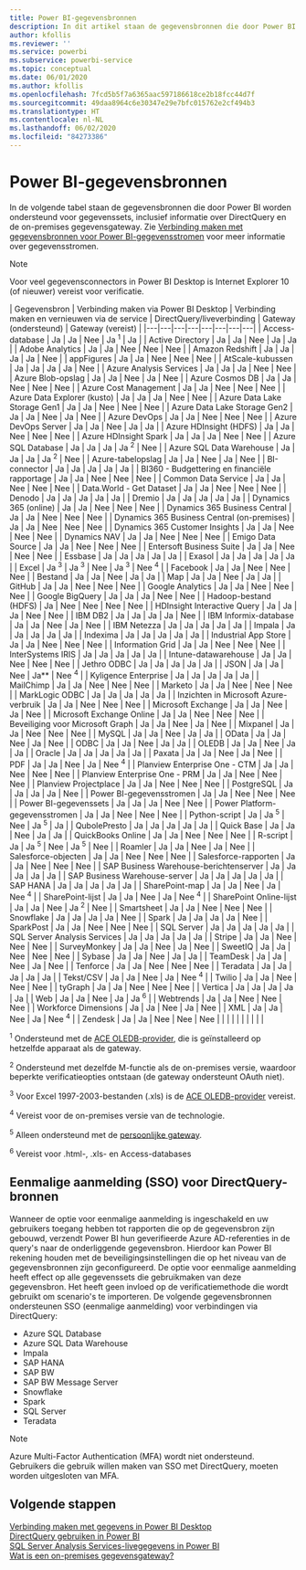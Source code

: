 ```yaml
---
title: Power BI-gegevensbronnen
description: In dit artikel staan de gegevensbronnen die door Power BI worden ondersteund, inclusief informatie over DirectQuery en de on-premises gegevensgateway.
author: kfollis
ms.reviewer: ''
ms.service: powerbi
ms.subservice: powerbi-service
ms.topic: conceptual
ms.date: 06/01/2020
ms.author: kfollis
ms.openlocfilehash: 7fcd5b5f7a6365aac597186618ce2b18fcc44d7f
ms.sourcegitcommit: 49daa8964c6e30347e29e7bfc015762e2cf494b3
ms.translationtype: HT
ms.contentlocale: nl-NL
ms.lasthandoff: 06/02/2020
ms.locfileid: "84273386"
---
```

# <a name="power-bi-data-sources"></a>Power BI-gegevensbronnen

In de volgende tabel staan de gegevensbronnen die door Power BI worden ondersteund voor gegevenssets, inclusief informatie over DirectQuery en de on-premises gegevensgateway. Zie [Verbinding maken met gegevensbronnen voor Power BI-gegevensstromen](../transform-model/service-dataflows-data-sources.md) voor meer informatie over gegevensstromen.

> [!NOTE]
> Voor veel gegevensconnectors in Power BI Desktop is Internet Explorer 10 (of nieuwer) vereist voor verificatie. 


| Gegevensbron | Verbinding maken via Power BI Desktop | Verbinding maken en vernieuwen via de service | DirectQuery/liveverbinding | Gateway (ondersteund) | Gateway (vereist) |
|---|---|---|---|---|---|---|---|
| Access-database | Ja | Ja | Nee | Ja <sup>1</sup> | Ja |
| Active Directory | Ja | Ja | Nee | Ja | Ja |
| Adobe Analytics | Ja | Ja | Nee | Nee | Nee |
| Amazon Redshift | Ja | Ja | Ja | Ja | Nee |
| appFigures | Ja | Ja | Nee | Nee | Nee |
| AtScale-kubussen | Ja | Ja | Ja | Ja | Nee |
| Azure Analysis Services | Ja | Ja | Ja | Nee | Nee |
| Azure Blob-opslag | Ja | Ja | Nee | Ja | Nee |
| Azure Cosmos DB | Ja | Ja | Nee | Nee | Nee |
| Azure Cost Management | Ja | Ja | Nee | Nee | Nee |
| Azure Data Explorer (kusto) | Ja | Ja | Ja | Nee | Nee |
| Azure Data Lake Storage Gen1 | Ja | Ja | Nee | Nee | Nee |
| Azure Data Lake Storage Gen2 | Ja | Ja | Nee | Ja | Nee |
| Azure DevOps | Ja | Ja | Nee | Nee | Nee |
| Azure DevOps Server | Ja | Ja | Nee | Ja | Ja |
| Azure HDInsight (HDFS) | Ja | Ja | Nee | Nee | Nee |
| Azure HDInsight Spark | Ja | Ja | Ja | Nee | Nee |
| Azure SQL Database | Ja | Ja | Ja | Ja <sup>2</sup> | Nee |
| Azure SQL Data Warehouse | Ja | Ja | Ja | Ja <sup>2</sup> | Nee |
| Azure-tabelopslag | Ja | Ja | Nee | Ja | Nee |
| BI-connector | Ja | Ja | Ja | Ja | Ja |
| BI360 - Budgettering en financiële rapportage | Ja | Ja | Nee | Nee | Nee |
| Common Data Service | Ja | Ja | Nee | Nee | Nee |
| Data.World - Get Dataset | Ja | Ja | Nee | Nee | Nee |
| Denodo | Ja | Ja | Ja | Ja | Ja |
| Dremio | Ja | Ja | Ja | Ja | Ja |
| Dynamics 365 (online) | Ja | Ja | Nee | Nee | Nee |
| Dynamics 365 Business Central | Ja | Ja | Nee | Nee | Nee |
| Dynamics 365 Business Central (on-premises) | Ja | Ja | Nee | Nee | Nee |
| Dynamics 365 Customer Insights | Ja | Ja | Nee | Nee | Nee |
| Dynamics NAV | Ja | Ja | Nee | Nee | Nee |
| Emigo Data Source | Ja | Ja | Nee | Nee | Nee |
| Entersoft Business Suite | Ja | Ja | Nee | Nee | Nee |
| Essbase | Ja | Ja | Ja | Ja | Ja |
| Exasol | Ja | Ja | Ja | Ja | Ja |
| Excel | Ja <sup>3</sup> | Ja <sup>3</sup> | Nee | Ja <sup>3</sup> | Nee <sup>4</sup> |
| Facebook | Ja | Ja | Nee | Nee | Nee |
| Bestand | Ja | Ja | Nee | Ja | Ja |
| Map | Ja | Ja | Nee | Ja | Ja |
| GitHub | Ja | Ja | Nee | Nee | Nee |
| Google Analytics | Ja | Ja | Nee | Nee | Nee |
| Google BigQuery | Ja | Ja | Ja | Nee | Nee |
| Hadoop-bestand (HDFS) | Ja | Nee | Nee | Nee | Nee |
| HDInsight Interactive Query | Ja | Ja | Ja | Nee | Nee |
| IBM DB2 | Ja | Ja | Ja | Ja | Nee |
| IBM Informix-database | Ja | Ja | Nee | Ja | Nee |
| IBM Netezza | Ja | Ja | Ja | Ja | Ja |
| Impala | Ja | Ja | Ja | Ja | Ja |
| Indexima | Ja | Ja | Ja | Ja | Ja |
| Industrial App Store | Ja | Ja | Nee | Nee | Nee |
| Information Grid | Ja | Ja | Nee | Nee | Nee |
| InterSystems IRIS | Ja | Ja | Ja | Ja | Ja |
| Intune-datawarehouse | Ja | Ja | Nee | Nee | Nee |
| Jethro ODBC | Ja | Ja | Ja | Ja | Ja |
| JSON | Ja | Ja | Nee | Ja** | Nee <sup>4</sup> |
| Kyligence Enterprise | Ja | Ja | Ja | Ja | Ja |
| MailChimp | Ja | Ja | Nee | Nee | Nee |
| Marketo | Ja | Ja | Nee | Nee | Nee |
| MarkLogic ODBC | Ja | Ja | Ja | Ja | Ja |
| Inzichten in Microsoft Azure-verbruik | Ja | Ja | Nee | Nee | Nee |
| Microsoft Exchange | Ja | Ja | Nee | Ja | Nee |
| Microsoft Exchange Online | Ja | Ja | Nee | Nee | Nee |
| Beveiliging voor Microsoft Graph | Ja | Ja | Nee | Ja | Nee |
| Mixpanel | Ja | Ja | Nee | Nee | Nee |
| MySQL | Ja | Ja | Nee | Ja | Ja |
| OData | Ja | Ja | Nee | Ja | Nee |
| ODBC | Ja | Ja | Nee | Ja | Ja |
| OLEDB | Ja | Ja | Nee | Ja | Ja |
| Oracle | Ja | Ja | Ja | Ja | Ja |
| Paxata | Ja | Ja | Nee | Ja | Nee |
| PDF | Ja | Ja | Nee | Ja | Nee <sup>4</sup> |
| Planview Enterprise One - CTM | Ja | Ja | Nee | Nee | Nee |
| Planview Enterprise One - PRM | Ja | Ja | Nee | Nee | Nee |
| Planview Projectplace | Ja | Ja | Nee | Nee | Nee |
| PostgreSQL | Ja | Ja | Ja | Ja | Nee |
| Power BI-gegevensstromen | Ja | Ja | Nee | Nee | Nee |
| Power BI-gegevenssets | Ja | Ja | Ja | Nee | Nee |
| Power Platform-gegevensstromen | Ja | Ja | Nee | Nee | Nee |
| Python-script | Ja | Ja <sup>5</sup> | Nee | Ja <sup>5</sup> | Ja |
| QubolePresto | Ja | Ja | Ja | Ja | Ja |
| Quick Base | Ja | Ja | Nee | Ja | Ja |
| QuickBooks Online | Ja | Ja | Nee | Nee | Nee |
| R-script | Ja | Ja <sup>5</sup> | Nee | Ja <sup>5</sup> | Nee |
| Roamler | Ja | Ja | Nee | Ja | Nee |
| Salesforce-objecten | Ja | Ja | Nee | Nee | Nee |
| Salesforce-rapporten | Ja | Ja | Nee | Nee | Nee |
| SAP Business Warehouse-berichtenserver | Ja | Ja | Ja | Ja | Ja |
| SAP Business Warehouse-server | Ja | Ja | Ja | Ja | Ja |
| SAP HANA | Ja | Ja | Ja | Ja | Ja |
| SharePoint-map | Ja | Ja | Nee | Ja | Nee <sup>4</sup> |
| SharePoint-lijst | Ja | Ja | Nee | Ja | Nee <sup>4</sup> |
| SharePoint Online-lijst | Ja | Ja | Nee | Ja <sup>2</sup> | Nee |
| Smartsheet | Ja | Ja | Nee | Nee | Nee |
| Snowflake | Ja | Ja | Ja | Ja | Nee |
| Spark | Ja | Ja | Ja | Ja | Nee |
| SparkPost | Ja | Ja | Nee | Nee | Nee |
| SQL Server | Ja | Ja | Ja | Ja | Ja |
| SQL Server Analysis Services | Ja | Ja | Ja | Ja | Ja |
| Stripe | Ja | Ja | Nee | Nee | Nee |
| SurveyMonkey | Ja | Ja | Nee | Ja | Nee |
| SweetIQ | Ja | Ja | Nee | Nee | Nee |
| Sybase | Ja | Ja | Nee | Ja | Ja |
| TeamDesk | Ja | Ja | Nee | Ja | Nee |
| Tenforce | Ja | Ja | Nee | Nee | Nee |
| Teradata | Ja | Ja | Ja | Ja | Ja |
| Tekst/CSV | Ja | Ja | Nee | Ja | Nee <sup>4</sup> |
| Twilio | Ja | Ja | Nee | Nee | Nee |
| tyGraph | Ja | Ja | Nee | Nee | Nee |
| Vertica | Ja | Ja | Ja | Ja | Ja |
| Web | Ja | Ja | Nee | Ja | Ja <sup>6</sup> |
| Webtrends | Ja | Ja | Nee | Nee | Nee |
| Workforce Dimensions | Ja | Ja | Nee | Ja | Nee |
| XML | Ja | Ja | Nee | Ja | Nee <sup>4</sup> |
| Zendesk | Ja | Ja | Nee | Nee | Nee |
| | | | | | | | |

<sup>1</sup> Ondersteund met de [ACE OLEDB-provider](https://www.microsoft.com/download/details.aspx?id=54920), die is geïnstalleerd op hetzelfde apparaat als de gateway.

<sup>2</sup> Ondersteund met dezelfde M-functie als de on-premises versie, waardoor beperkte verificatieopties ontstaan (de gateway ondersteunt OAuth niet).

<sup>3</sup> Voor Excel 1997-2003-bestanden (.xls) is de [ACE OLEDB-provider](https://www.microsoft.com/download/details.aspx?id=54920) vereist.

<sup>4</sup> Vereist voor de on-premises versie van de technologie.

<sup>5</sup> Alleen ondersteund met de [persoonlijke gateway](service-gateway-personal-mode.md).

<sup>6</sup> Vereist voor .html-, .xls- en Access-databases

## <a name="single-sign-on-sso-for-directquery-sources"></a>Eenmalige aanmelding (SSO) voor DirectQuery-bronnen

Wanneer de optie voor eenmalige aanmelding is ingeschakeld en uw gebruikers toegang hebben tot rapporten die op de gegevensbron zijn gebouwd, verzendt Power BI hun geverifieerde Azure AD-referenties in de query's naar de onderliggende gegevensbron. Hierdoor kan Power BI rekening houden met de beveiligingsinstellingen die op het niveau van de gegevensbronnen zijn geconfigureerd.
De optie voor eenmalige aanmelding heeft effect op alle gegevenssets die gebruikmaken van deze gegevensbron. Het heeft geen invloed op de verificatiemethode die wordt gebruikt om scenario's te importeren. De volgende gegevensbronnen ondersteunen SSO (eenmalige aanmelding) voor verbindingen via DirectQuery:

- Azure SQL Database
- Azure SQL Data Warehouse
- Impala
- SAP HANA
- SAP BW
- SAP BW Message Server
- Snowflake
- Spark
- SQL Server
- Teradata

> [!Note]
> Azure Multi-Factor Authentication (MFA) wordt niet ondersteund. Gebruikers die gebruik willen maken van SSO met DirectQuery, moeten worden uitgesloten van MFA.

## <a name="next-steps"></a>Volgende stappen

[Verbinding maken met gegevens in Power BI Desktop](desktop-quickstart-connect-to-data.md)  
[DirectQuery gebruiken in Power BI](desktop-directquery-about.md)  
[SQL Server Analysis Services-livegegevens in Power BI](sql-server-analysis-services-tabular-data.md)  
[Wat is een on-premises gegevensgateway?](service-gateway-onprem.md)  
